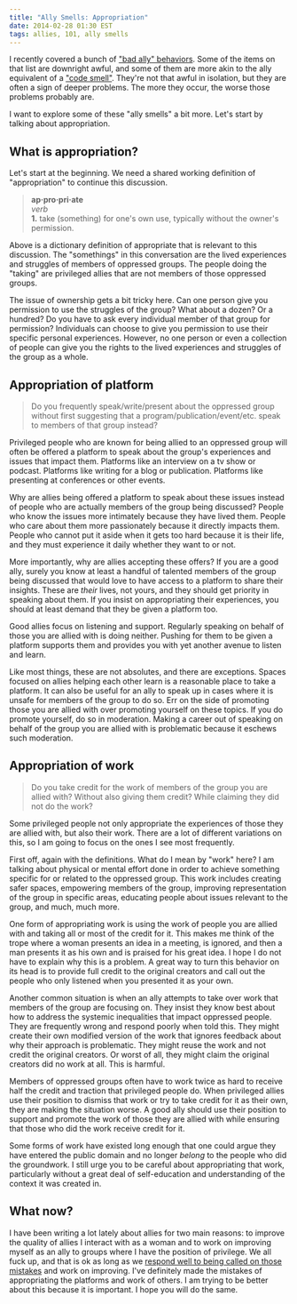 ```yaml
---
title: "Ally Smells: Appropriation"
date: 2014-02-28 01:30 EST
tags: allies, 101, ally smells
---
```


I recently covered a bunch of ["bad ally" behaviors](/blog/2014/02/26/bad-ally-quiz/). Some of the items on that list are downright awful, and some of them are more akin to the ally equivalent of a ["code smell"](http://en.wikipedia.org/wiki/Code_smell). They're not that awful in isolation, but they are often a sign of deeper problems. The more they occur, the worse those problems probably are.

I want to explore some of these "ally smells" a bit more. Let's start by talking about appropriation.

## What is appropriation?
Let's start at the beginning. We need a shared working definition of "appropriation" to continue this discussion.

> **ap·pro·pri·ate** <br>
> *verb*<br>
> **1.** take (something) for one's own use, typically without the owner's permission.

Above is a dictionary definition of appropriate that is relevant to this discussion. The "somethings" in this conversation are the lived experiences and struggles of members of oppressed groups. The people doing the "taking" are privileged allies that are not members of those oppressed groups.

The issue of ownership gets a bit tricky here. Can one person give you permission to use the struggles of the group? What about a dozen? Or a hundred? Do you have to ask every individual member of that group for permission? Individuals can choose to give you permission to use their specific personal experiences. However, no one person or even a collection of people can give you the rights to the lived experiences and struggles of the group as a whole.

## Appropriation of platform
> Do you frequently speak/write/present about the oppressed group without first suggesting that a program/publication/event/etc. speak to members of that group instead?

Privileged people who are known for being allied to an oppressed group will often be offered a platform to speak about the group's experiences and issues that impact them. Platforms like an interview on a tv show or podcast. Platforms like writing for a blog or publication. Platforms like presenting at conferences or other events.

Why are allies being offered a platform to speak about these issues instead of people who are actually members of the group being discussed? People who know the issues more intimately because they have lived them. People who care about them more passionately because it directly impacts them. People who cannot put it aside when it gets too hard because it is their life, and they must experience it daily whether they want to or not.

More importantly, why are allies accepting these offers? If you are a good ally, surely you know at least a handful of talented members of the group being discussed that would love to have access to a platform to share their insights. These are *their* lives, not yours, and they should get priority in speaking about them. If you insist on appropriating their experiences, you should at least demand that they be given a platform too.

Good allies focus on listening and support. Regularly speaking on behalf of those you are allied with is doing neither. Pushing for them to be given a platform supports them and provides you with yet another avenue to listen and learn.

Like most things, these are not absolutes, and there are exceptions. Spaces focused on allies helping each other learn is a reasonable place to take a platform. It can also be useful for an ally to speak up in cases where it is unsafe for members of the group to do so. Err on the side of promoting those you are allied with over promoting yourself on these topics. If you do promote yourself, do so in moderation. Making a career out of speaking on behalf of the group you are allied with is problematic because it eschews such moderation.

## Appropriation of work
> Do you take credit for the work of members of the group you are allied with? Without also giving them credit? While claiming they did not do the work?

Some privileged people not only appropriate the experiences of those they are allied with, but also their work. There are a lot of different variations on this, so I am going to focus on the ones I see most frequently.

First off, again with the definitions. What do I mean by "work" here? I am talking about physical or mental effort done in order to achieve something specific for or related to the oppressed group. This work includes creating safer spaces, empowering members of the group, improving representation of the group in specific areas, educating people about issues relevant to the group, and much, much more.

One form of appropriating work is using the work of people you are allied with and taking all or most of the credit for it. This makes me think of the trope where a woman presents an idea in a meeting, is ignored, and then a man presents it as his own and is praised for his great idea. I hope I do not have to explain why this is a problem. A great way to turn this behavior on its head is to provide full credit to the original creators and call out the people who only listened when you presented it as your own.

Another common situation is when an ally attempts to take over work that members of the group are focusing on. They insist they know best about how to address the systemic inequalities that impact oppressed people. They are frequently wrong and respond poorly when told this. They might create their own modified version of the work that ignores feedback about why their approach is problematic. They might reuse the work and not credit the original creators. Or worst of all, they might claim the original creators did no work at all. This is harmful.

Members of oppressed groups often have to work twice as hard to receive half the credit and traction that privileged people do. When privileged allies use their position to dismiss that work or try to take credit for it as their own, they are making the situation worse. A good ally should use their position to support and promote the work of those they are allied with while ensuring that those who did the work receive credit for it.

Some forms of work have existed long enough that one could argue they have entered the public domain and no longer *belong* to the people who did the groundwork. I still urge you to be careful about appropriating that work, particularly without a great deal of self-education and understanding of the context it was created in.

## What now?
I have been writing a lot lately about allies for two main reasons: to improve the quality of allies I interact with as a woman and to work on improving myself as an ally to groups where I have the position of privilege. We all fuck up, and that is ok as long as we [respond well to being called on those mistakes](/blog/2014/01/06/on-making-mistakes/) and work on improving. I've definitely made the mistakes of appropriating the platforms and work of others. I am trying to be better about this because it is important. I hope you will do the same.

